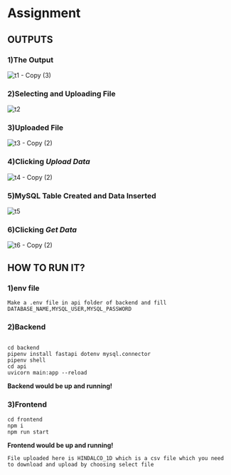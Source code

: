 # Assignment

## OUTPUTS 
### 1)The Output
![t1 - Copy (3)](https://github.com/ap766/TickerDataDashboard/assets/79255079/0981e7ea-9c91-4a3b-a712-962762ad1d5b)

### 2)Selecting and Uploading File
![t2](https://github.com/ap766/TickerDataDashboard/assets/79255079/efbb489c-328f-4812-afe7-c7e51bb77070)

### 3)Uploaded File
![t3 - Copy (2)](https://github.com/ap766/TickerDataDashboard/assets/79255079/eeb1cbee-68ae-4d84-ad89-4abb31102541)

### 4)Clicking _Upload Data_
![t4 - Copy (2)](https://github.com/ap766/TickerDataDashboard/assets/79255079/9fa6330a-a6f7-4d10-9f18-2642a4619b20)

### 5)MySQL Table Created and Data Inserted
![t5](https://github.com/ap766/TickerDataDashboard/assets/79255079/e85d5087-be11-4254-94b5-7e66ee5e6676)

### 6)Clicking _Get Data_
![t6 - Copy (2)](https://github.com/ap766/TickerDataDashboard/assets/79255079/90fe3cdf-63c2-499d-ba8a-db95f9e05786)

## HOW TO RUN IT?
### 1)env file
`Make a .env file in api folder of backend and fill DATABASE_NAME,MYSQL_USER,MYSQL_PASSWORD`

### 2)Backend 
```

cd backend
pipenv install fastapi dotenv mysql.connector 
pipenv shell
cd api
uvicorn main:app --reload
```
**Backend would be up and running!**

### 3)Frontend
```
cd frontend
npm i
npm run start
```
**Frontend would be up and running!**

`File uploaded here is HINDALCO_1D which is a csv file which you need to download and upload by choosing select file`




   


